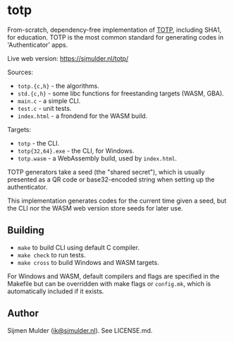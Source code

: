 totp
====
From-scratch, dependency-free implementation of
[TOTP](https://en.wikipedia.org/wiki/Time-based_one-time_password),
including SHA1, for education. TOTP is the most common standard for
generating codes in 'Authenticator' apps.

Live web version: https://sjmulder.nl/totp/

Sources:
 - `totp.{c,h}` - the algorithms.
 - `std.{c,h}` - some libc functions for freestanding targets (WASM,
   GBA).
 - `main.c` - a simple CLI.
 - `test.c` - unit tests.
 - `index.html` - a frondend for the WASM build.

Targets:
 - `totp` - the CLI.
 - `totp{32,64}.exe` - the CLI, for Windows.
 - `totp.wasm` - a WebAssembly build, used by `index.html`.


TOTP generators take a seed (the "shared secret"), which is usually
presented as a QR code or base32-encoded string when setting up the
authenticator.

This implementation generates codes for the current time given a seed,
but the CLI nor the WASM web version store seeds for later use.

Building
--------
 - `make` to  build CLI using default C compiler.
 - `make check` to run tests.
 - `make cross` to  build Windows and WASM targets.

For Windows and WASM, default compilers and flags are specified in
the Makefile but can be overridden with make flags or `config.mk`,
which is automatically included if it exists.

Author
------
Sijmen Mulder (ik@sjmulder.nl). See LICENSE.md.
